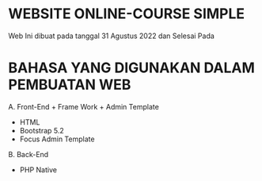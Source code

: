# WEBSITE ONLINE-COURSE SIMPLE

Web Ini dibuat pada tanggal 31 Agustus 2022 dan Selesai Pada


# BAHASA YANG DIGUNAKAN DALAM PEMBUATAN WEB 
A. Front-End + Frame Work + Admin Template
- HTML 
- Bootstrap 5.2
- Focus Admin Template

B. Back-End
- PHP Native


